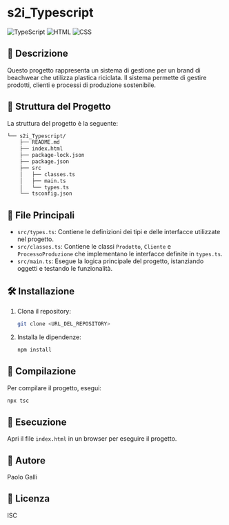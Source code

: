 # **s2i_Typescript**

![TypeScript](https://img.shields.io/badge/TypeScript-4.5-blue)
![HTML](https://img.shields.io/badge/HTML-5-orange)
![CSS](https://img.shields.io/badge/CSS-3-blue)

## 📜 Descrizione

Questo progetto rappresenta un sistema di gestione per un brand di beachwear che utilizza plastica riciclata. Il sistema permette di gestire prodotti, clienti e processi di produzione sostenibile.

## 📁 Struttura del Progetto

La struttura del progetto è la seguente:

```sh
└── s2i_Typescript/
    ├── README.md
    ├── index.html
    ├── package-lock.json
    ├── package.json
    ├── src
    │   ├── classes.ts
    │   ├── main.ts
    │   └── types.ts
    └── tsconfig.json
```

## 📂 File Principali

- `src/types.ts`: Contiene le definizioni dei tipi e delle interfacce utilizzate nel progetto.
- `src/classes.ts`: Contiene le classi `Prodotto`, `Cliente` e `ProcessoProduzione` che implementano le interfacce definite in `types.ts`.
- `src/main.ts`: Esegue la logica principale del progetto, istanziando oggetti e testando le funzionalità.

## 🛠 Installazione

1. Clona il repository:
   ```sh
   git clone <URL_DEL_REPOSITORY>
   ```
2. Installa le dipendenze:
   ```sh
   npm install
   ```

## 🔧 Compilazione

Per compilare il progetto, esegui:

```sh
npx tsc
```

## 🚀 Esecuzione

Apri il file `index.html` in un browser per eseguire il progetto.

## 👤 Autore

Paolo Galli

## 📄 Licenza

ISC
